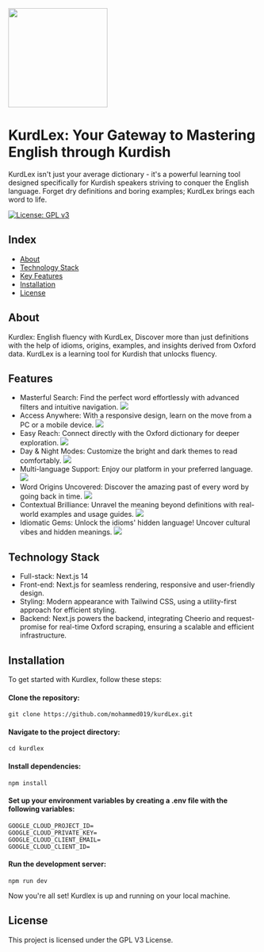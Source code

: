 <img src="/public/logo/kurdlex5.png" width="200">

# KurdLex: Your Gateway to Mastering English through Kurdish

KurdLex isn't just your average dictionary - it's a powerful learning tool designed specifically for Kurdish speakers striving to conquer the English language. Forget dry definitions and boring examples; KurdLex brings each word to life.

[![License: GPL v3](https://img.shields.io/badge/License-GPLv3-blue.svg)](https://www.gnu.org/licenses/gpl-3.0)

## Index

- [About](#about)
- [Technology Stack](#technology-stack)
- [Key Features](#key-features)
- [Installation](#installation)
- [License](#license)

## About

Kurdlex: English fluency with KurdLex, Discover more than just definitions with the help of idioms, origins, examples, and insights derived from Oxford data. KurdLex is a learning tool for Kurdish that unlocks fluency.

## Features

- Masterful Search: Find the perfect word effortlessly with advanced filters and intuitive navigation.
  <img src="/screenshots/1.png">
- Access Anywhere: With a responsive design, learn on the move from a PC or a mobile device.
  <img src="/screenshots/2.png">
- Easy Reach: Connect directly with the Oxford dictionary for deeper exploration.
  <img src="/screenshots/3.png">
- Day & Night Modes: Customize the bright and dark themes to read comfortably.
  <img src="/screenshots/4.png">
- Multi-language Support: Enjoy our platform in your preferred language.
  <img src="/screenshots/5.png">
- Word Origins Uncovered: Discover the amazing past of every word by going back in time.
  <img src="/screenshots/6.png">
- Contextual Brilliance: Unravel the meaning beyond definitions with real-world examples and usage guides.
  <img src="/screenshots/7.png">
- Idiomatic Gems: Unlock the idioms' hidden language! Uncover cultural vibes and hidden meanings.
  <img src="/screenshots/8.png">

## Technology Stack

- Full-stack: Next.js 14
- Front-end: Next.js for seamless rendering, responsive and user-friendly design.
- Styling: Modern appearance with Tailwind CSS, using a utility-first approach for efficient styling.
- Backend: Next.js powers the backend, integrating Cheerio and request-promise for real-time Oxford scraping, ensuring a scalable and efficient infrastructure.

## Installation

To get started with Kurdlex, follow these steps:

#### Clone the repository:

    git clone https://github.com/mohammed019/kurdLex.git

#### Navigate to the project directory:

    cd kurdlex

#### Install dependencies:

    npm install

#### Set up your environment variables by creating a .env file with the following variables:

    GOOGLE_CLOUD_PROJECT_ID=
    GOOGLE_CLOUD_PRIVATE_KEY=
    GOOGLE_CLOUD_CLIENT_EMAIL=
    GOOGLE_CLOUD_CLIENT_ID=

#### Run the development server:

    npm run dev

Now you're all set! Kurdlex is up and running on your local machine.

## License

This project is licensed under the GPL V3 License.
